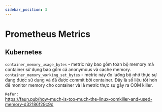 ```yaml
---
sidebar_position: 3
---
```


# Prometheus Metrics

## Kubernetes
`container_memory_usage_bytes` - metric này bao gồm toàn bộ memory mà container sử dụng bao gồm cả anonymous và cache memory.
`container_memory_working_set_bytes` - metric này đo lường bộ nhớ thực sự đang được sử dụng và đã được commit bởi container. Đây là số liệu tốt hơn để monitor memory cho container và là metric thực sự gây ra OOM killer.    

`Refer:`     
https://faun.pub/how-much-is-too-much-the-linux-oomkiller-and-used-memory-d32186f29c9d       


